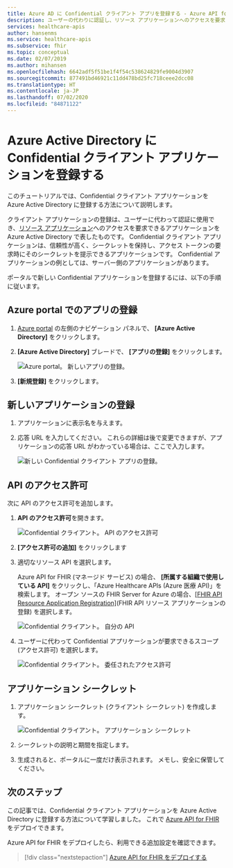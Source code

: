 ```yaml
---
title: Azure AD に Confidential クライアント アプリを登録する - Azure API for FHIR
description: ユーザーの代わりに認証し、リソース アプリケーションへのアクセスを要求する Confidential クライアント アプリを Azure Active Directory に登録します。
services: healthcare-apis
author: hansenms
ms.service: healthcare-apis
ms.subservice: fhir
ms.topic: conceptual
ms.date: 02/07/2019
ms.author: mihansen
ms.openlocfilehash: 6642adf5f51be1f4f54c538624829fe9004d3907
ms.sourcegitcommit: 877491bd46921c11dd478bd25fc718ceee2dcc08
ms.translationtype: HT
ms.contentlocale: ja-JP
ms.lasthandoff: 07/02/2020
ms.locfileid: "84871122"
---
```

# <a name="register-a-confidential-client-application-in-azure-active-directory"></a>Azure Active Directory に Confidential クライアント アプリケーションを登録する

このチュートリアルでは、Confidential クライアント アプリケーションを Azure Active Directory に登録する方法について説明します。 

クライアント アプリケーションの登録は、ユーザーに代わって認証に使用でき、[リソース アプリケーション](register-resource-azure-ad-client-app.md)へのアクセスを要求できるアプリケーションを Azure Active Directory で表したものです。 Confidential クライアント アプリケーションは、信頼性が高く、シークレットを保持し、アクセス トークンの要求時にそのシークレットを提示できるアプリケーションです。 Confidential アプリケーションの例としては、サーバー側のアプリケーションがあります。

ポータルで新しい Confidential アプリケーションを登録するには、以下の手順に従います。

## <a name="app-registrations-in-azure-portal"></a>Azure portal でのアプリの登録

1. [Azure portal](https://portal.azure.com) の左側のナビゲーション パネルで、 **[Azure Active Directory]** をクリックします。

2. **[Azure Active Directory]** ブレードで、 **[アプリの登録]** をクリックします。

    ![Azure portal。 新しいアプリの登録。](media/how-to-aad/portal-aad-new-app-registration.png)

3. **[新規登録]** をクリックします。

## <a name="register-a-new-application"></a>新しいアプリケーションの登録

1. アプリケーションに表示名を与えます。

2. 応答 URL を入力してください。 これらの詳細は後で変更できますが、アプリケーションの応答 URL がわかっている場合は、ここで入力します。

    ![新しい Confidential クライアント アプリの登録。](media/how-to-aad/portal-aad-register-new-app-registration-CONF-CLIENT.png)

## <a name="api-permissions"></a>API のアクセス許可

次に API のアクセス許可を追加します。

1. **API のアクセス許可**を開きます。

    ![Confidential クライアント。 API のアクセス許可](media/how-to-aad/portal-aad-register-new-app-registration-CONF-CLIENT-API-Permissions.png)

2. **[アクセス許可の追加]** をクリックします

3. 適切なリソース API を選択します。

    Azure API for FHIR (マネージド サービス) の場合、 **[所属する組織で使用している API]** をクリックし、「Azure Healthcare APIs (Azure 医療 API)」を検索します。 オープン ソースの FHIR Server for Azure の場合、[[FHIR API Resource Application Registration]](register-resource-azure-ad-client-app.md)(FHIR API リソース アプリケーションの登録) を選択します。

    ![Confidential クライアント。 自分の API](media/how-to-aad/portal-aad-register-new-app-registration-CONF-CLIENT-API-MyApis.png)

4. ユーザーに代わって Confidential アプリケーションが要求できるスコープ (アクセス許可) を選択します。

    ![Confidential クライアント。 委任されたアクセス許可](media/how-to-aad/portal-aad-register-new-app-registration-CONF-CLIENT-API-DelegatedPermissions.png)

## <a name="application-secret"></a>アプリケーション シークレット

1. アプリケーション シークレット (クライアント シークレット) を作成します。

    ![Confidential クライアント。 アプリケーション シークレット](media/how-to-aad/portal-aad-register-new-app-registration-CONF-CLIENT-SECRET.png)

2. シークレットの説明と期間を指定します。

3. 生成されると、ポータルに一度だけ表示されます。 メモし、安全に保管してください。

## <a name="next-steps"></a>次のステップ

この記事では、Confidential クライアント アプリケーションを Azure Active Directory に登録する方法について学習しました。 これで [Azure API for FHIR](fhir-paas-powershell-quickstart.md) をデプロイできます。

Azure API for FHIR をデプロイしたら、利用できる追加設定を確認できます。
 
>[!div class="nextstepaction"]
>[Azure API for FHIR をデプロイする](fhir-paas-powershell-quickstart.md)